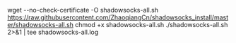 wget --no-check-certificate -O shadowsocks-all.sh https://raw.githubusercontent.com/ZhaoqiangCn/shadowsocks_install/master/shadowsocks-all.sh
chmod +x shadowsocks-all.sh
./shadowsocks-all.sh 2>&1 | tee shadowsocks-all.log
